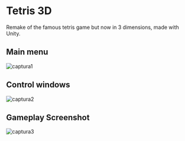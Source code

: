 # Tetris 3D
 Remake of the famous tetris game but now in 3 dimensions, made with Unity.
 
 ## Main menu
 
![captura1](https://user-images.githubusercontent.com/14598192/71099520-b81d1e00-21b3-11ea-9a88-41a71baceb79.png)

 ## Control windows

![captura2](https://user-images.githubusercontent.com/14598192/71100017-8e182b80-21b4-11ea-9dc9-5b3fdb5aa190.png)

 ## Gameplay Screenshot
 
 ![captura3](https://user-images.githubusercontent.com/14598192/71101467-0c75cd00-21b7-11ea-9bc7-e089edecbe69.png)
